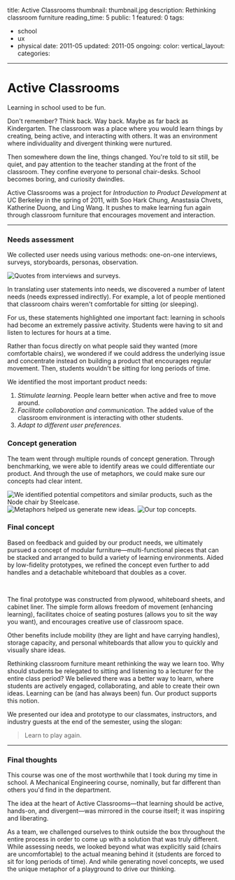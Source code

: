 title: Active Classrooms
thumbnail: thumbnail.jpg
description: Rethinking classroom furniture
reading_time: 5
public: 1
featured: 0
tags:
  - school
  - ux
  - physical
date: 2011-05
updated: 2011-05
ongoing:
color:
vertical_layout:
categories:

---

# Active Classrooms

<span class="lead-in">Learning in school</span> used to be fun.

Don't remember? Think back. Way back. Maybe as far back as Kindergarten. The classroom was a place where you would learn things by creating, being active, and interacting with others. It was an environment where individuality and divergent thinking were nurtured.

Then somewhere down the line, things changed. You're told to sit still, be quiet, and pay attention to the teacher standing at the front of the classroom. They confine everyone to personal chair-desks. School becomes boring, and curiosity dwindles.

Active Classrooms was a project for *Introduction to Product Development* at UC Berkeley in the spring of 2011, with Soo Hark Chung, Anastasia Chvets, Katherine Duong, and Ling Wang. It pushes to make learning fun again through classroom furniture that encourages movement and interaction.

---
### Needs assessment

We collected user needs using various methods: one-on-one interviews, surveys, storyboards, personas, observation.

<img class="" src="quotes.jpg" alt="Quotes from interviews and surveys.">

In translating user statements into needs, we discovered a number of latent needs (needs expressed indirectly). For example, a lot of people mentioned that classroom chairs weren't comfortable for sitting (or sleeping).

For us, these statements highlighted one important fact: learning in schools had become an extremely passive activity. Students were having to sit and listen to lectures for hours at a time.

Rather than focus directly on what people said they wanted (more comfortable chairs), we wondered if we could address the underlying issue and concentrate instead on building a product that encourages regular movement. Then, students wouldn't be sitting for long periods of time.

We identified the most important product needs:

1. *Stimulate learning*. People learn better when active and free to move around.
2. *Facilitate collaboration and communication*. The added value of the classroom environment is interacting with other students.
3. *Adapt to different user preferences*.

### Concept generation

The team went through multiple rounds of concept generation. Through benchmarking, we were able to identify areas we could differentiate our product. And through the use of metaphors, we could make sure our concepts had clear intent.

<img class="" src="benchmarks.jpg" alt="We identified potential competitors and similar products, such as the Node chair by Steelcase.">
<img class="" src="metaphor.jpg" alt="Metaphors helped us generate new ideas.">
<img class="" src="top-concepts.jpg" alt="Our top concepts.">

### Final concept

Based on feedback and guided by our product needs, we ultimately pursued a concept of modular furniture—multi-functional pieces that can be stacked and arranged to build a variety of learning environments. Aided by low-fidelity prototypes, we refined the concept even further to add handles and a detachable whiteboard that doubles as a cover.

<img class="default" src="photoshoot-1.jpg" alt="">
<img class="default" src="photoshoot-2.jpg" alt="">
<img class="default" src="photoshoot-3.jpg" alt="">

The final prototype was constructed from plywood, whiteboard sheets, and cabinet liner. The simple form allows freedom of movement (enhancing learning), facilitates choice of seating postures (allows you to sit the way you want), and encourages creative use of classroom space.

Other benefits include mobility (they are light and have carrying handles), storage capacity, and personal whiteboards that allow you to quickly and visually share ideas.

Rethinking classroom furniture meant rethinking the way we learn too. Why should students be relegated to sitting and listening to a lecturer for the entire class period? We believed there was a better way to learn, where students are actively engaged, collaborating, and able to create their own ideas. Learning can be (and has always been) fun. Our product supports this notion.

We presented our idea and prototype to our classmates, instructors, and industry guests at the end of the semester, using the slogan:

> Learn to play again.

---
### Final thoughts

This course was one of the most worthwhile that I took during my time in school. A Mechanical Engineering course, nominally, but far different than others you'd find in the department.

The idea at the heart of Active Classrooms—that learning should be active, hands-on, and divergent—was mirrored in the course itself; it was inspiring and liberating.

As a team, we challenged ourselves to think outside the box throughout the entire process in order to come up with a solution that was truly different. While assessing needs, we looked beyond what was explicitly said (chairs are uncomfortable) to the actual meaning behind it (students are forced to sit for long periods of time). And while generating novel concepts, we used the unique metaphor of a playground to drive our thinking.
